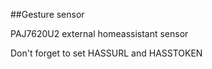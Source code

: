 ##Gesture sensor

PAJ7620U2 external homeassistant sensor

Don't forget to set HASSURL and HASSTOKEN